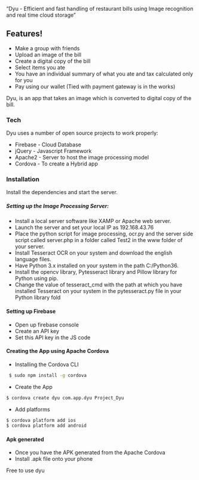 

“Dyu - Efficient and fast handling of restaurant bills using Image recognition and real time cloud storage”

## Features!

  - Make a group with friends
  - Upload an image of the bill
  - Create a digital  copy of the bill
  - Select items you ate
  - You have an individual summary of what you ate and tax calculated only for you
  - Pay using our wallet (Tied with payment gateway is in the works)


Dyu, is an app that takes an image which is converted to digital copy of the bill. 


### Tech

Dyu uses a number of open source projects to work properly:

* Firebase - Cloud Database
* jQuery - Javascript Framework
* Apache2 - Server to host the image processing model
* Cordova - To create a Hybrid app


### Installation



Install the dependencies and start the server.



##### Setting up the Image Processing Server:

- Install a local server software like XAMP or Apache web server.
- Launch the server and set your local IP as 192.168.43.76
- Place the python script for image processing, ocr.py and the server side script called server.php in a folder called Test2 in the www folder of your server.
- Install Tesseract OCR on your system and download the english language files.
- Have Python 3.x installed on your system in the path C:/Python36.
- Install the opencv library, Pytesseract library and Pillow library for Python using pip.
- Change the value of tesseract_cmd with the path at which you have installed Tesseract on your system in the pytesseract.py file in your Python library fold

#### Setting up Firebase 
- Open up firebase console
- Create an API key
- Set this API key in the JS code

#### Creating the App using Apache Cordova
- Installing the Cordova CLI
```sh
 $ sudo npm install -g cordova
```
- Create the App
```sh
$ cordova create dyu com.app.dyu Project_Dyu
```
- Add platforms
```sh
$ cordova platform add ios
$ cordova platform add android
````


#### Apk generated
- Once you have the APK generated from the Apache Cordova
- Install .apk file onto your phone

Free to use dyu











